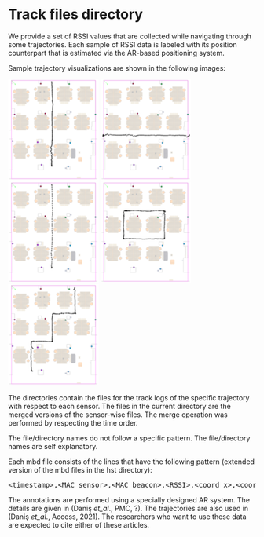 # Track files directory

We provide a set of RSSI values that are collected while navigating through some trajectories. Each sample of RSSI data is labeled with its position counterpart that is estimated via the AR-based positioning system.

Sample trajectory visualizations are shown in the following images:

![Straight_01](./straight_01.png "Straight 01")
![Straight_03](./straight_03.png "Straight 03")
![Straight_04](./straight_04.png "Straight 04")
![Rectangular](./rectangular_without_rotation.png "Rectangular")
![Zigzagging](./zigzagging_without_rotation.png "Zigzagging")


The directories contain the files for the track logs of the specific trajectory with respect to each sensor. The files in the current directory are the merged versions of the sensor-wise files. The merge operation was performed by respecting the time order.

The file/directory names do not follow a specific pattern. The file/directory names are self explanatory.

Each mbd file consists of the lines that have the following pattern (extended version of the mbd files in the hst directory): 
<pre>&lt;timestamp&gt;,&lt;MAC sensor&gt;,&lt;MAC beacon&gt;,&lt;RSSI&gt;,&lt;coord_x&gt;,&lt;coord_y&gt;,&lt;coord_z&gt;,&lt;3x3 orientation matrix&gt;</pre>

The annotations are performed using a specially designed AR system. The details are given in (Daniş _et_al_., PMC, ?). The trajectories are also used in (Daniş _et_al_., Access, 2021). The researchers who want to use these data are expected to cite either of these articles.
